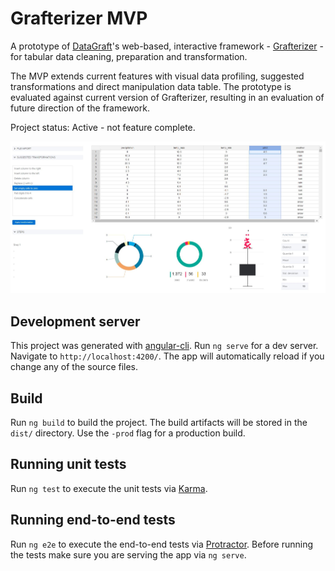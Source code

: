 # Grafterizer MVP
A prototype of [DataGraft](https://datagraft.net)'s web-based, interactive framework - [Grafterizer](https://datagraft.net) - for tabular data cleaning, preparation and transformation. 

The MVP extends current features with visual data profiling, suggested transformations and direct manipulation data table. The prototype is evaluated against current version of Grafterizer, resulting in an evaluation of future direction of the framework.

Project status: Active - not feature complete.

![alt text](src/assets/Grafterizer_v0.2.jpg "Grafterizer MVP user interface")

## Development server
This project was generated with [angular-cli](https://github.com/angular/angular-cli). Run `ng serve` for a dev server. Navigate to `http://localhost:4200/`. The app will automatically reload if you change any of the source files.

## Build
Run `ng build` to build the project. The build artifacts will be stored in the `dist/` directory. Use the `-prod` flag for a production build.

## Running unit tests
Run `ng test` to execute the unit tests via [Karma](https://karma-runner.github.io).

## Running end-to-end tests
Run `ng e2e` to execute the end-to-end tests via [Protractor](http://www.protractortest.org/).
Before running the tests make sure you are serving the app via `ng serve`.
